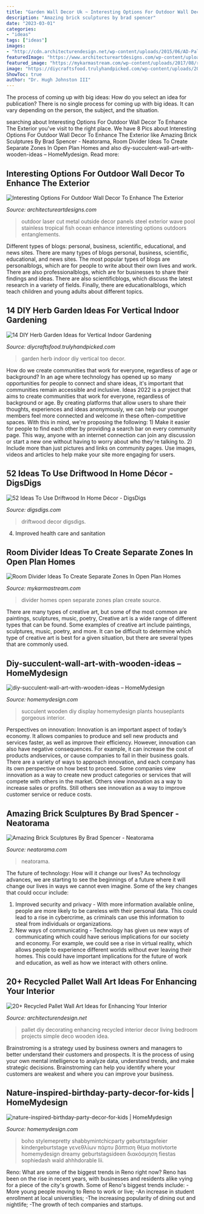 ```yaml
---
title: "Garden Wall Decor Uk ~ Interesting Options For Outdoor Wall Decor To Enhance The Exterior"
description: "Amazing brick sculptures by brad spencer"
date: "2023-03-01"
categories:
- "ideas"
tags: ["ideas"]
images:
- "http://cdn.architecturendesign.net/wp-content/uploads/2015/06/AD-Pallet-Wall-Art-9.jpg"
featuredImage: "https://www.architectureartdesigns.com/wp-content/uploads/2017/02/3-22.jpg"
featured_image: "https://mykarmastream.com/wp-content/uploads/2017/08/room-divider-10.jpg"
image: "https://diycraftsfood.trulyhandpicked.com/wp-content/uploads/2016/05/Diy-Herb-Garden_mj.jpg"
ShowToc: true
author: "Dr. Hugh Johnston III"
---
```



The process of coming up with big ideas: How do you select an idea for publication?
There is no single process for coming up with big ideas. It can vary depending on the person, the subject, and the situation.

	

		
searching about Interesting Options For Outdoor Wall Decor To Enhance The Exterior you've visit to the right place. We have 8 Pics about Interesting Options For Outdoor Wall Decor To Enhance The Exterior like Amazing Brick Sculptures By Brad Spencer - Neatorama, Room Divider Ideas To Create Separate Zones In Open Plan Homes and also diy-succulent-wall-art-with-wooden-ideas – HomeMydesign. Read more:
		
    
## Interesting Options For Outdoor Wall Decor To Enhance The Exterior

<img loading=lazy src="https://www.architectureartdesigns.com/wp-content/uploads/2017/02/3-22.jpg" onerror="this.onerror=null;this.src='https://tse2.mm.bing.net/th?id=OIP.6mzHFZrpVasC3YneD5eKBwHaFe&amp;pid=15.1';" alt="Interesting Options For Outdoor Wall Decor To Enhance The Exterior">

_Source: architectureartdesigns.com_

>outdoor laser cut metal outside decor panels steel exterior wave pool stainless tropical fish ocean enhance interesting options outdoors entanglements. 

	

Different types of blogs: personal, business, scientific, educational, and news sites.
There are many types of blogs personal, business, scientific, educational, and news sites. The most popular types of blogs are personalblogs, which are for people to write about their own lives and work. There are also professionalblogs, which are for businesses to share their findings and ideas. There are also scientificblogs, which discuss the latest research in a variety of fields. Finally, there are educationalblogs, which teach children and young adults about different topics.

    
## 14 DIY Herb Garden Ideas For Vertical Indoor Gardening

<img loading=lazy src="https://diycraftsfood.trulyhandpicked.com/wp-content/uploads/2016/05/Diy-Herb-Garden_mj.jpg" onerror="this.onerror=null;this.src='https://tse1.mm.bing.net/th?id=OIP.GXdk7wkVkchz3yCKvKQadgHaJ3&amp;pid=15.1';" alt="14 DIY Herb Garden Ideas for Vertical Indoor Gardening">

_Source: diycraftsfood.trulyhandpicked.com_

>garden herb indoor diy vertical too decor. 

	

How do we create communities that work for everyone, regardless of age or background?
In an age where technology has opened up so many opportunities for people to connect and share ideas, it's important that communities remain accessible and inclusive. Ideas 2022 is a project that aims to create communities that work for everyone, regardless of background or age. By creating platforms that allow users to share their thoughts, experiences and ideas anonymously, we can help our younger members feel more connected and welcome in these often-competitive spaces. With this in mind, we're proposing the following: 1) Make it easier for people to find each other by providing a search bar on every community page. This way, anyone with an internet connection can join any discussion or start a new one without having to worry about who they're talking to. 2) Include more than just pictures and links on community pages. Use images, videos and articles to help make your site more engaging for users.

    
## 52 Ideas To Use Driftwood In Home Décor - DigsDigs

<img loading=lazy src="https://www.digsdigs.com/photos/ideas-to-use-driftwood-in-home-decor-35.jpg" onerror="this.onerror=null;this.src='https://tse2.mm.bing.net/th?id=OIP.rIEcS8OP17iq6vXUCIrKkgHaJ4&amp;pid=15.1';" alt="52 Ideas To Use Driftwood In Home Décor - DigsDigs">

_Source: digsdigs.com_

>driftwood decor digsdigs. 

	

4. Improved health care and sanitation 

    
## Room Divider Ideas To Create Separate Zones In Open Plan Homes

<img loading=lazy src="https://mykarmastream.com/wp-content/uploads/2017/08/room-divider-10.jpg" onerror="this.onerror=null;this.src='https://tse1.mm.bing.net/th?id=OIP.HMLwVRvk_BoXqQ-27X7AMQHaQI&amp;pid=15.1';" alt="Room Divider Ideas To Create Separate Zones In Open Plan Homes">

_Source: mykarmastream.com_

>divider homes open separate zones plan create source. 

	

There are many types of creative art, but some of the most common are paintings, sculptures, music, poetry,
Creative art is a wide range of different types that can be found. Some examples of creative art include paintings, sculptures, music, poetry, and more. It can be difficult to determine which type of creative art is best for a given situation, but there are several types that are commonly used.

    
## Diy-succulent-wall-art-with-wooden-ideas – HomeMydesign

<img loading=lazy src="https://homemydesign.com/wp-content/uploads/2018/02/diy-succulent-wall-art-with-wooden-ideas.jpg" onerror="this.onerror=null;this.src='https://tse1.mm.bing.net/th?id=OIP.2a6MfZMTeJaJebAkEUEOXQHaLV&amp;pid=15.1';" alt="diy-succulent-wall-art-with-wooden-ideas – HomeMydesign">

_Source: homemydesign.com_

>succulent wooden diy display homemydesign plants houseplants gorgeous interior. 

	

Perspectives on innovation:
Innovation is an important aspect of today’s economy. It allows companies to produce and sell new products and services faster, as well as improve their efficiency. However, innovation can also have negative consequences. For example, it can increase the cost of products andservices, or cause companies to fail in their business goals. There are a variety of ways to approach innovation, and each company has its own perspective on how best to proceed. Some companies view innovation as a way to create new product categories or services that will compete with others in the market. Others view innovation as a way to increase sales or profits. Still others see innovation as a way to improve customer service or reduce costs.

    
## Amazing Brick Sculptures By Brad Spencer - Neatorama

<img loading=lazy src="https://uploads.neatorama.com/images/posts/761/69/69761/1393372170-0.jpg" onerror="this.onerror=null;this.src='https://tse3.mm.bing.net/th?id=OIP.RdzeKyI8n50cj0nkyVvexgHaLG&amp;pid=15.1';" alt="Amazing Brick Sculptures By Brad Spencer - Neatorama">

_Source: neatorama.com_

>neatorama. 

	

The future of technology: How will it change our lives?
As technology advances, we are starting to see the beginnings of a future where it will change our lives in ways we cannot even imagine. Some of the key changes that could occur include: 
1. Improved security and privacy - With more information available online, people are more likely to be careless with their personal data. This could lead to a rise in cybercrime, as criminals can use this information to steal from individuals or organizations. 
2. New ways of communicating - Technology has given us new ways of communicating which could have serious implications for our society and economy. For example, we could see a rise in virtual reality, which allows people to experience different worlds without ever leaving their homes. This could have important implications for the future of work and education, as well as how we interact with others online. 

    
## 20+ Recycled Pallet Wall Art Ideas For Enhancing Your Interior

<img loading=lazy src="http://cdn.architecturendesign.net/wp-content/uploads/2015/06/AD-Pallet-Wall-Art-9.jpg" onerror="this.onerror=null;this.src='https://tse4.mm.bing.net/th?id=OIP.xZGMJb9Zy_pKMOJAJpu9VgHaLH&amp;pid=15.1';" alt="20+ Recycled Pallet Wall Art Ideas for Enhancing Your Interior">

_Source: architecturendesign.net_

>pallet diy decorating enhancing recycled interior decor living bedroom projects simple deco wooden idea. 

	

Brainstroming is a strategy used by business owners and managers to better understand their customers and prospects. It is the process of using your own mental intelligence to analyze data, understand trends, and make strategic decisions. Brainstroming can help you identify where your customers are weakest and where you can improve your business.

    
## Nature-inspired-birthday-party-decor-for-kids | HomeMydesign

<img loading=lazy src="https://homemydesign.com/wp-content/uploads/2019/05/nature-inspired-birthday-party-decor-for-kids.jpg" onerror="this.onerror=null;this.src='https://tse3.mm.bing.net/th?id=OIP.cEhq-xJcX2YAThrjFP-BXAHaLH&amp;pid=15.1';" alt="nature-inspired-birthday-party-decor-for-kids | HomeMydesign">

_Source: homemydesign.com_

>boho stylemepretty shabbymintchicparty geburtstagsfeier kindergeburtstage γενεθλίων πάρτυ βάπτιση θέμα motivtorte homemydesign dreamy geburtstagsideen διακόσμηση fiestas sophiedash wald ahhhdorable lii. 

	

Reno: What are some of the biggest trends in Reno right now?
Reno has been on the rise in recent years, with businesses and residents alike vying for a piece of the city's growth. Some of Reno's biggest trends include: 
 -More young people moving to Reno to work or live; 
-An increase in student enrollment at local universities; 
-The increasing popularity of dining out and nightlife; 
-The growth of tech companies and startups.


